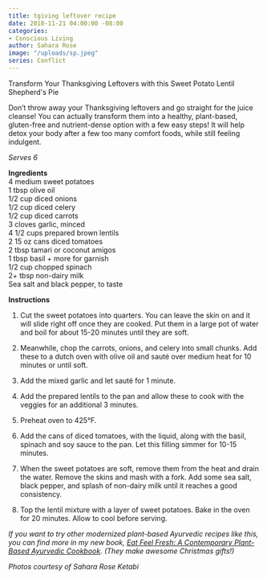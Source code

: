 ```yaml
---
title: tgiving leftover recipe
date: 2018-11-21 04:00:00 -08:00
categories:
- Conscious Living
author: Sahara Rose
image: "/uploads/sp.jpeg"
series: Conflict
---
```


Transform Your Thanksgiving Leftovers with this Sweet Potato Lentil Shepherd's Pie 

Don’t throw away your Thanksgiving leftovers and go straight for the juice cleanse! You can actually transform them into a healthy, plant-based, gluten-free and nutrient-dense option with a few easy steps! It will help detox your body after a few too many comfort foods, while still feeling indulgent. 

_Serves 6_

**Ingredients**  
4 medium sweet potatoes  
1 tbsp olive oil  
1/2 cup diced onions  
1/2 cup diced celery  
1/2 cup diced carrots  
3 cloves garlic, minced  
4 1/2 cups prepared brown lentils  
2 15 oz cans diced tomatoes  
2 tbsp tamari or coconut amigos  
1 tbsp basil + more for garnish  
1/2 cup chopped spinach  
2+ tbsp non-dairy milk  
Sea salt and black pepper, to taste

**Instructions**  

1. Cut the sweet potatoes into quarters. You can leave the skin on and it will slide right off once they are cooked. Put them in a large pot of water and boil for about 15-20 minutes until they are soft.  

2. Meanwhile, chop the carrots, onions, and celery into small chunks. Add these to a dutch oven with olive oil and sauté over medium heat for 10 minutes or until soft.  

3. Add the mixed garlic and let sauté for 1 minute. 
 
4. Add the prepared lentils to the pan and allow these to cook with the veggies for an additional 3 minutes.  

5. Preheat oven to 425°F.  

6. Add the cans of diced tomatoes, with the liquid, along with the basil, spinach and soy sauce to the pan. Let this filling simmer for 10-15 minutes.  

7. When the sweet potatoes are soft, remove them from the heat and drain the water. Remove the skins and mash with a fork. Add some sea salt, black pepper, and splash of non-dairy milk until it reaches a good consistency.  

8. Top the lentil mixture with a layer of sweet potatoes. Bake in the oven for 20 minutes. Allow to cool before serving.

_If you want to try other modernized plant-based Ayurvedic recipes like this, you can find more in my new book, [Eat Feel Fresh: A Contemporary Plant-Based Ayurvedic Cookbook](https://www.amazon.com/Eat-Feel-Fresh-contemporary-plant-based/dp/1465475621/ref=sr_1_1?ie=UTF8&qid=1523932550&sr=8-1&keywords=eat+feel+fresh+sahara+rose). (They make awesome Christmas gifts!)_

_Photos courtesy of Sahara Rose Ketabi_